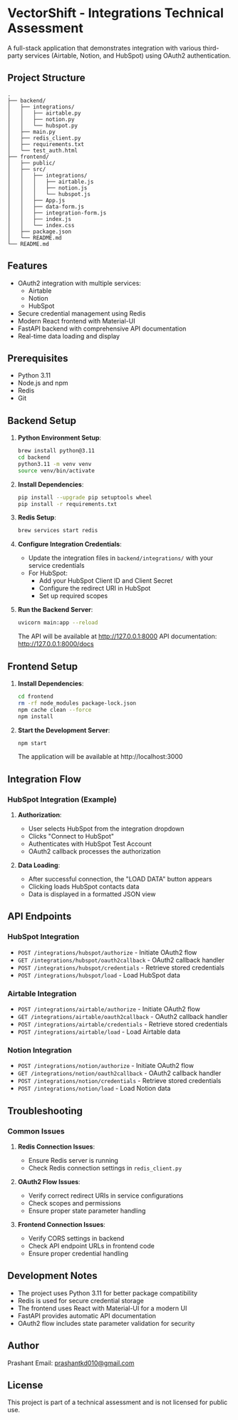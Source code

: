 # VectorShift - Integrations Technical Assessment

A full-stack application that demonstrates integration with various third-party services (Airtable, Notion, and HubSpot) using OAuth2 authentication.

## Project Structure

```
.
├── backend/
│   ├── integrations/
│   │   ├── airtable.py
│   │   ├── notion.py
│   │   └── hubspot.py
│   ├── main.py
│   ├── redis_client.py
│   ├── requirements.txt
│   └── test_auth.html
├── frontend/
│   ├── public/
│   ├── src/
│   │   ├── integrations/
│   │   │   ├── airtable.js
│   │   │   ├── notion.js
│   │   │   └── hubspot.js
│   │   ├── App.js
│   │   ├── data-form.js
│   │   ├── integration-form.js
│   │   ├── index.js
│   │   └── index.css
│   ├── package.json
│   └── README.md
└── README.md
```

## Features

- OAuth2 integration with multiple services:
  - Airtable
  - Notion
  - HubSpot
- Secure credential management using Redis
- Modern React frontend with Material-UI
- FastAPI backend with comprehensive API documentation
- Real-time data loading and display

## Prerequisites

- Python 3.11
- Node.js and npm
- Redis
- Git

## Backend Setup

1. **Python Environment Setup**:
   ```bash
   brew install python@3.11
   cd backend
   python3.11 -m venv venv
   source venv/bin/activate
   ```

2. **Install Dependencies**:
   ```bash
   pip install --upgrade pip setuptools wheel
   pip install -r requirements.txt
   ```

3. **Redis Setup**:
   ```bash
   brew services start redis
   ```

4. **Configure Integration Credentials**:
   - Update the integration files in `backend/integrations/` with your service credentials
   - For HubSpot:
     - Add your HubSpot Client ID and Client Secret
     - Configure the redirect URI in HubSpot
     - Set up required scopes

5. **Run the Backend Server**:
   ```bash
   uvicorn main:app --reload
   ```
   The API will be available at http://127.0.0.1:8000
   API documentation: http://127.0.0.1:8000/docs

## Frontend Setup

1. **Install Dependencies**:
   ```bash
   cd frontend
   rm -rf node_modules package-lock.json
   npm cache clean --force
   npm install
   ```

2. **Start the Development Server**:
   ```bash
   npm start
   ```
   The application will be available at http://localhost:3000

## Integration Flow

### HubSpot Integration (Example)

1. **Authorization**:
   - User selects HubSpot from the integration dropdown
   - Clicks "Connect to HubSpot"
   - Authenticates with HubSpot Test Account
   - OAuth2 callback processes the authorization

2. **Data Loading**:
   - After successful connection, the "LOAD DATA" button appears
   - Clicking loads HubSpot contacts data
   - Data is displayed in a formatted JSON view

## API Endpoints

### HubSpot Integration

- `POST /integrations/hubspot/authorize` - Initiate OAuth2 flow
- `GET /integrations/hubspot/oauth2callback` - OAuth2 callback handler
- `POST /integrations/hubspot/credentials` - Retrieve stored credentials
- `POST /integrations/hubspot/load` - Load HubSpot data

### Airtable Integration

- `POST /integrations/airtable/authorize` - Initiate OAuth2 flow
- `GET /integrations/airtable/oauth2callback` - OAuth2 callback handler
- `POST /integrations/airtable/credentials` - Retrieve stored credentials
- `POST /integrations/airtable/load` - Load Airtable data

### Notion Integration

- `POST /integrations/notion/authorize` - Initiate OAuth2 flow
- `GET /integrations/notion/oauth2callback` - OAuth2 callback handler
- `POST /integrations/notion/credentials` - Retrieve stored credentials
- `POST /integrations/notion/load` - Load Notion data

## Troubleshooting

### Common Issues

1. **Redis Connection Issues**:
   - Ensure Redis server is running
   - Check Redis connection settings in `redis_client.py`

2. **OAuth2 Flow Issues**:
   - Verify correct redirect URIs in service configurations
   - Check scopes and permissions
   - Ensure proper state parameter handling

3. **Frontend Connection Issues**:
   - Verify CORS settings in backend
   - Check API endpoint URLs in frontend code
   - Ensure proper credential handling

## Development Notes

- The project uses Python 3.11 for better package compatibility
- Redis is used for secure credential storage
- The frontend uses React with Material-UI for a modern UI
- FastAPI provides automatic API documentation
- OAuth2 flow includes state parameter validation for security

## Author

Prashant 
Email: prashantkd010@gmail.com

## License

This project is part of a technical assessment and is not licensed for public use. 
